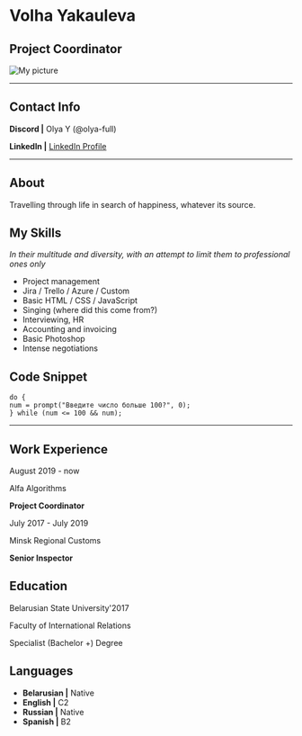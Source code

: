 # Volha Yakauleva
## Project Coordinator
![My picture](https://user-images.githubusercontent.com/112762462/189055838-fde65071-c88a-48b1-94f3-eefe4dedc60e.jpg)


***

## Contact Info
**Discord |** Olya Y (@olya-full)

**LinkedIn |** [LinkedIn Profile](https://www.linkedin.com/in/olya-yakovleva-78438a192 "Olya Yakovleva") 

***
## About
Travelling through life in search of happiness, whatever its source.

## My Skills
*In their multitude and diversity, with an attempt to limit them to professional ones only*
* Project management
* Jira / Trello / Azure / Custom
* Basic HTML / CSS / JavaScript
* Singing (where did this come from?)
* Interviewing, HR
* Accounting and invoicing
* Basic Photoshop
* Intense negotiations

## Code Snippet
```let num;
do {
num = prompt("Введите число больше 100?", 0);
} while (num <= 100 && num);
```
***

## Work Experience
August 2019 - now

Alfa Algorithms

**Project Coordinator**

July 2017 - July 2019

Minsk Regional Customs

**Senior Inspector**

## Education
Belarusian State University'2017

Faculty of International Relations

Specialist (Bachelor +) Degree

## Languages
* **Belarusian |** Native
* **English |** C2
* **Russian |** Native
* **Spanish |** B2
